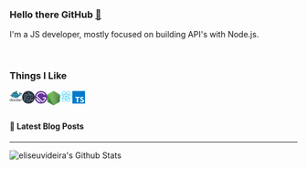 ### Hello there GitHub [👋][website]

I'm a JS developer, mostly focused on building API's with Node.js.

<br/>

### Things I Like

<img align="left" alt="Docker" src="https://raw.githubusercontent.com/eliseuvideira/eliseuvideira/master/images/docker.png" width="22px" />

<img align="left" alt="Electron" src="https://raw.githubusercontent.com/eliseuvideira/eliseuvideira/master/images/electron.png" width="22px" />

<img align="left" alt="Gatsby" src="https://raw.githubusercontent.com/eliseuvideira/eliseuvideira/master/images/gatsby.png" width="22px" />

<img align="left" alt="Node.js" src="https://raw.githubusercontent.com/eliseuvideira/eliseuvideira/master/images/nodejs.png" width="22px" />

<img align="left" alt="React" src="https://raw.githubusercontent.com/eliseuvideira/eliseuvideira/master/images/react.png" width="22px" />

<img align="left" alt="TypeScript" src="https://raw.githubusercontent.com/eliseuvideira/eliseuvideira/master/images/typescript.png" width="22px" />

<br/>
<br/>

#### 📕 Latest Blog Posts

<!-- BLOG-POST-LIST:START -->
<!-- BLOG-POST-LIST:END -->

---

<img alt="eliseuvideira's Github Stats" src="https://github-readme-stats.vercel.app/api?username=eliseuvideira&show_icons=true&hide_border=true" />

[website]: https://eliseuvideira.com/
[docker]: https://www.docker.com/
[electron]: https://www.electronjs.org/
[gatsby]: https://www.gatsbyjs.org/
[nodejs]: https://nodejs.org/
[react]: https://reactjs.org/
[typescript]: https://www.typescriptlang.org/
